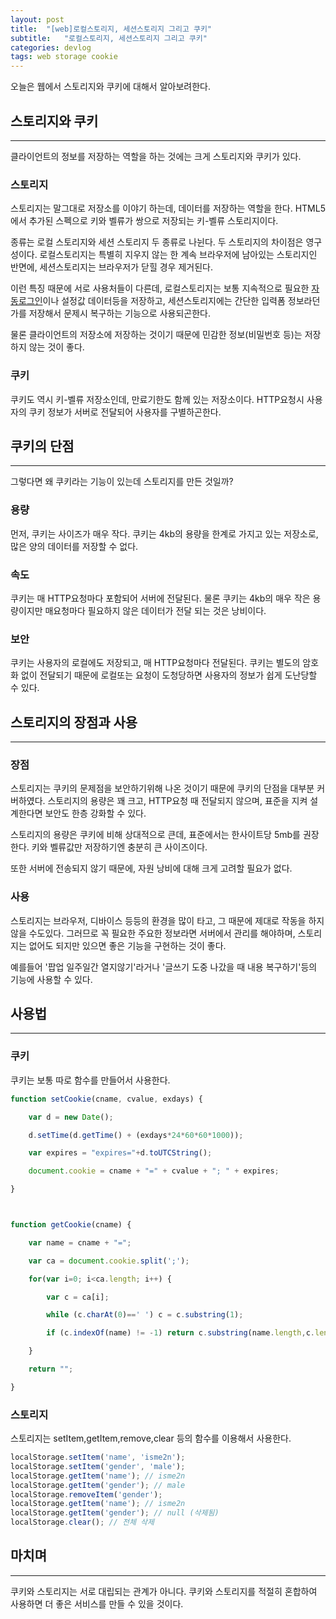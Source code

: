 ```yaml
---
layout: post
title:  "[web]로컬스토리지, 세션스토리지 그리고 쿠키"
subtitle:   "로컬스토리지, 세션스토리지 그리고 쿠키"
categories: devlog
tags: web storage cookie
---
```


오늘은 웹에서 스토리지와 쿠키에 대해서 알아보려한다.

## 스토리지와 쿠키

---

클라이언트의 정보를 저장하는 역할을 하는 것에는 크게 스토리지와 쿠키가 있다.

### 스토리지

스토리지는 말그대로 저장소를 이야기 하는데, 데이터를 저장하는 역할을 한다. HTML5에서 추가된 스펙으로 키와 벨류가 쌍으로 저장되는 키-벨류 스토리지이다.

종류는 로컬 스토리지와 세션 스토리지 두 종류로 나뉜다. 두 스토리지의 차이점은 영구성이다. 로컬스토리지는 특별히 지우지 않는 한 계속 브라우저에 남아있는 스토리지인 반면에, 세션스토리지는 브라우저가 닫힐 경우 제거된다.

이런 특징 때문에 서로 사용처들이 다른데, 로컬스토리지는 보통 지속적으로 필요한 [자동로그인](https://isme2n.github.io/web/2017/06/13/security-remember-me/)이나 설정값 데이터등을 저장하고, 세션스토리지에는 간단한 입력폼 정보라던가를 저장해서 문제시 복구하는 기능으로 사용되곤한다.

물론 클라이언트의 저장소에 저장하는 것이기 때문에 민감한 정보(비밀번호 등)는 저장하지 않는 것이 좋다.

### 쿠키

쿠키도 역시 키-벨류 저장소인데, 만료기한도 함께 있는 저장소이다. HTTP요청시 사용자의 쿠키 정보가 서버로 전달되어 사용자를 구별하곤한다.

## 쿠키의 단점

---

그렇다면 왜 쿠키라는 기능이 있는데 스토리지를 만든 것일까?

### 용량

먼저, 쿠키는 사이즈가 매우 작다. 쿠키는 4kb의 용량을 한계로 가지고 있는 저장소로, 많은 양의 데이터를 저장할 수 없다.

### 속도

쿠키는 매 HTTP요청마다 포함되어 서버에 전달된다. 물론 쿠키는 4kb의 매우 작은 용량이지만 매요청마다 필요하지 않은 데이터가 전달 되는 것은 낭비이다.

### 보안

쿠키는 사용자의 로컬에도 저장되고, 매 HTTP요청마다 전달된다. 쿠키는 별도의 암호화 없이 전달되기 때문에 로컬또는 요청이 도청당하면 사용자의 정보가 쉽게 도난당할 수 있다.

<script async src="//pagead2.googlesyndication.com/pagead/js/adsbygoogle.js"></script>
<ins class="adsbygoogle"
     style="display:block; text-align:center;"
     data-ad-format="fluid"
     data-ad-layout="in-article"
     data-ad-client="ca-pub-3014668630648493"
     data-ad-slot="7229973781"></ins>
<script>
     (adsbygoogle = window.adsbygoogle || []).push({});
</script>

## 스토리지의 장점과 사용

---

### 장점

스토리지는 쿠키의 문제점을 보안하기위해 나온 것이기 때문에 쿠키의 단점을 대부분 커버하였다. 스토리지의 용량은 꽤 크고, HTTP요청 때 전달되지 않으며, 표준을 지켜 설계한다면 보안도 한층 강화할 수 있다.

스토리지의 용량은 쿠키에 비해 상대적으로 큰데, 표준에서는 한사이트당 5mb를 권장한다. 키와 벨류값만 저장하기엔 충분히 큰 사이즈이다.

또한 서버에 전송되지 않기 때문에, 자원 낭비에 대해 크게 고려할 필요가 없다.

### 사용

스토리지는 브라우저, 디바이스 등등의 환경을 많이 타고, 그 때문에 제대로 작동을 하지 않을 수도있다. 그러므로 꼭 필요한 주요한 정보라면 서버에서 관리를 해야하며, 스토리지는 없어도 되지만 있으면 좋은 기능을 구현하는 것이 좋다.

예를들어 '팝업 일주일간 열지않기'라거나 '글쓰기 도중 나갔을 때 내용 복구하기'등의 기능에 사용할 수 있다.

## 사용법

---

### 쿠키

쿠키는 보통 따로 함수를 만들어서 사용한다.

```js
function setCookie(cname, cvalue, exdays) {

    var d = new Date();

    d.setTime(d.getTime() + (exdays*24*60*60*1000));

    var expires = "expires="+d.toUTCString();

    document.cookie = cname + "=" + cvalue + "; " + expires;

}



function getCookie(cname) {

    var name = cname + "=";

    var ca = document.cookie.split(';');

    for(var i=0; i<ca.length; i++) {

        var c = ca[i];

        while (c.charAt(0)==' ') c = c.substring(1);

        if (c.indexOf(name) != -1) return c.substring(name.length,c.length);

    }

    return "";

}

```

### 스토리지

스토리지는 setItem,getItem,remove,clear 등의 함수를 이용해서 사용한다.

```js
localStorage.setItem('name', 'isme2n');
localStorage.setItem('gender', 'male');
localStorage.getItem('name'); // isme2n
localStorage.getItem('gender'); // male
localStorage.removeItem('gender');
localStorage.getItem('name'); // isme2n
localStorage.getItem('gender'); // null (삭제됨)
localStorage.clear(); // 전체 삭제
```

## 마치며

---

쿠키와 스토리지는 서로 대립되는 관계가 아니다. 쿠키와 스토리지를 적절히 혼합하여 사용하면 더 좋은 서비스를 만들 수 있을 것이다.
